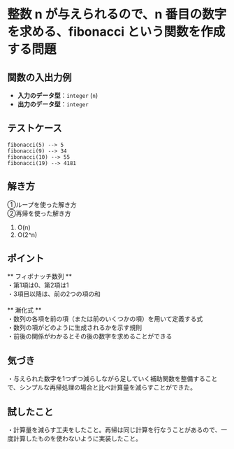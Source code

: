 # 整数 n が与えられるので、n 番目の数字を求める、fibonacci という関数を作成する問題

## 関数の入出力例  
- **入力のデータ型**：`integer` (`n`)  <br>
- **出力のデータ型**：`integer`  <br>

## テストケース  
`fibonacci(5) --> 5`<br>
`fibonacci(9) --> 34`<br>
`fibonacci(10) --> 55`<br>
`fibonacci(19) --> 4181`<br>

## 解き方
①ループを使った解き方<br>
②再帰を使った解き方<br>
1. O(n)<br>
2. O(2^n)<br>

## ポイント
** フィボナッチ数列 **<br>
・第1項は0、第2項は1<br>
・3項目以降は、前の2つの項の和<br>
<br>
** 漸化式 **<br>
・数列の各項を前の項（または前のいくつかの項）を用いて定義する式<br>
・数列の項がどのように生成されるかを示す規則<br>
・前後の関係がわかるとその後の数字を求めることができる<br>

## 気づき
・与えられた数字を1つずつ減らしながら足していく補助関数を整備することで、シンプルな再帰処理の場合と比べ計算量を減らすことができた。<br>

## 試したこと
・計算量を減らす工夫をしたこと。再帰は同じ計算を行なうことがあるので、一度計算したものを使わないように実装したこと。<br>
